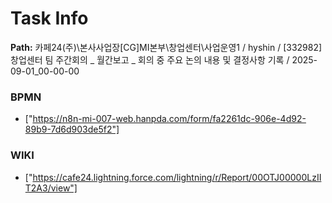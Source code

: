 # Task Info

**Path:** 카페24(주)\본사사업장\[CG]MI본부\창업센터\사업운영1 / hyshin / [332982] 창업센터 팀 주간회의 _ 월간보고 _ 회의 중 주요 논의 내용 및 결정사항 기록 / 2025-09-01_00-00-00

### BPMN
- ["https://n8n-mi-007-web.hanpda.com/form/fa2261dc-906e-4d92-89b9-7d6d903de5f2"]

### WIKI
- ["https://cafe24.lightning.force.com/lightning/r/Report/00OTJ00000LzIIT2A3/view"]

